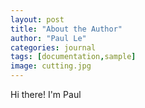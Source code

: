 ```yaml
---
layout: post
title: "About the Author"
author: "Paul Le"
categories: journal
tags: [documentation,sample]
image: cutting.jpg
---
```


Hi there! I'm Paul
